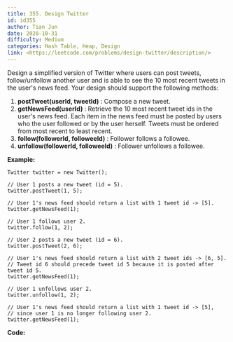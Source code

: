```yaml
---
title: 355. Design Twitter
id: id355
author: Tian Jun
date: 2020-10-31
difficulty: Medium
categories: Hash Table, Heap, Design
link: <https://leetcode.com/problems/design-twitter/description/>
---
```


Design a simplified version of Twitter where users can post tweets,
follow/unfollow another user and is able to see the 10 most recent tweets in
the user's news feed. Your design should support the following methods:

  1. **postTweet(userId, tweetId)** : Compose a new tweet.
  2. **getNewsFeed(userId)** : Retrieve the 10 most recent tweet ids in the user's news feed. Each item in the news feed must be posted by users who the user followed or by the user herself. Tweets must be ordered from most recent to least recent.
  3. **follow(followerId, followeeId)** : Follower follows a followee.
  4. **unfollow(followerId, followeeId)** : Follower unfollows a followee.

**Example:**
            Twitter twitter = new Twitter();        // User 1 posts a new tweet (id = 5).    twitter.postTweet(1, 5);        // User 1's news feed should return a list with 1 tweet id -> [5].    twitter.getNewsFeed(1);        // User 1 follows user 2.    twitter.follow(1, 2);        // User 2 posts a new tweet (id = 6).    twitter.postTweet(2, 6);        // User 1's news feed should return a list with 2 tweet ids -> [6, 5].    // Tweet id 6 should precede tweet id 5 because it is posted after tweet id 5.    twitter.getNewsFeed(1);        // User 1 unfollows user 2.    twitter.unfollow(1, 2);        // User 1's news feed should return a list with 1 tweet id -> [5],    // since user 1 is no longer following user 2.    twitter.getNewsFeed(1);    


**Code:**
